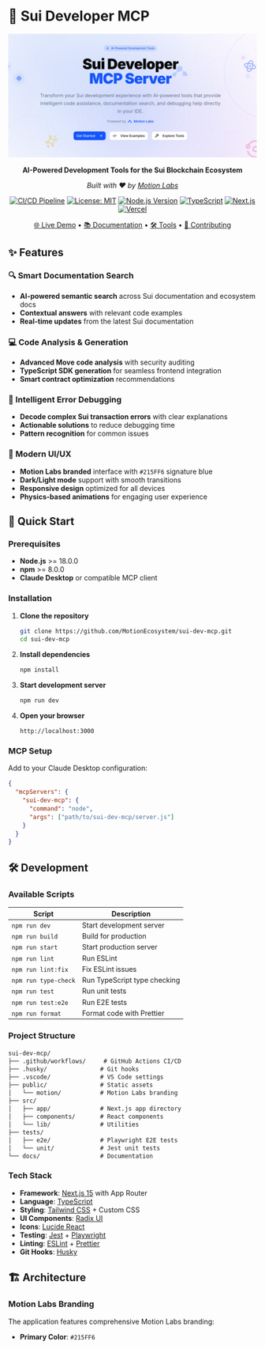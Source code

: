 # 🚀 Sui Developer MCP

<div align="center">

![Sui Developer MCP Server - AI-Powered Blockchain Development Tools](public/banner.png)

**AI-Powered Development Tools for the Sui Blockchain Ecosystem**

_Built with ❤️ by [Motion Labs](https://motionecosystem.com)_

[![CI/CD Pipeline](https://github.com/MotionEcosystem/sui-dev-mcp/actions/workflows/ci.yml/badge.svg)](https://github.com/MotionEcosystem/sui-dev-mcp/actions/workflows/ci.yml)
[![License: MIT](https://img.shields.io/badge/License-MIT-yellow.svg)](https://opensource.org/licenses/MIT)
[![Node.js Version](https://img.shields.io/badge/node-%3E%3D18.0.0-brightgreen)](https://nodejs.org/)
[![TypeScript](https://img.shields.io/badge/TypeScript-007ACC?logo=typescript&logoColor=white)](https://www.typescriptlang.org/)
[![Next.js](https://img.shields.io/badge/Next.js-000000?logo=next.js&logoColor=white)](https://nextjs.org/)
[![Vercel](https://img.shields.io/badge/Deployed%20on-Vercel-000000?logo=vercel&logoColor=white)](https://sui-dev-mcp.vercel.app)

[🌐 Live Demo](https://sui-dev-mcp.vercel.app) • [📚 Documentation](https://sui-dev-mcp.vercel.app/docs) • [🛠️ Tools](https://sui-dev-mcp.vercel.app/tools) • [🤝 Contributing](#contributing)

</div>

## ✨ Features

### 🔍 Smart Documentation Search

- **AI-powered semantic search** across Sui documentation and ecosystem docs
- **Contextual answers** with relevant code examples
- **Real-time updates** from the latest Sui documentation

### 💻 Code Analysis & Generation

- **Advanced Move code analysis** with security auditing
- **TypeScript SDK generation** for seamless frontend integration
- **Smart contract optimization** recommendations

### 🐛 Intelligent Error Debugging

- **Decode complex Sui transaction errors** with clear explanations
- **Actionable solutions** to reduce debugging time
- **Pattern recognition** for common issues

### 🎨 Modern UI/UX

- **Motion Labs branded** interface with `#215FF6` signature blue
- **Dark/Light mode** support with smooth transitions
- **Responsive design** optimized for all devices
- **Physics-based animations** for engaging user experience

## 🚀 Quick Start

### Prerequisites

- **Node.js** >= 18.0.0
- **npm** >= 8.0.0
- **Claude Desktop** or compatible MCP client

### Installation

1. **Clone the repository**

   ```bash
   git clone https://github.com/MotionEcosystem/sui-dev-mcp.git
   cd sui-dev-mcp
   ```

2. **Install dependencies**

   ```bash
   npm install
   ```

3. **Start development server**

   ```bash
   npm run dev
   ```

4. **Open your browser**
   ```
   http://localhost:3000
   ```

### MCP Setup

Add to your Claude Desktop configuration:

```json
{
  "mcpServers": {
    "sui-dev-mcp": {
      "command": "node",
      "args": ["path/to/sui-dev-mcp/server.js"]
    }
  }
}
```

## 🛠️ Development

### Available Scripts

| Script               | Description                  |
| -------------------- | ---------------------------- |
| `npm run dev`        | Start development server     |
| `npm run build`      | Build for production         |
| `npm run start`      | Start production server      |
| `npm run lint`       | Run ESLint                   |
| `npm run lint:fix`   | Fix ESLint issues            |
| `npm run type-check` | Run TypeScript type checking |
| `npm run test`       | Run unit tests               |
| `npm run test:e2e`   | Run E2E tests                |
| `npm run format`     | Format code with Prettier    |

### Project Structure

```
sui-dev-mcp/
├── .github/workflows/     # GitHub Actions CI/CD
├── .husky/               # Git hooks
├── .vscode/              # VS Code settings
├── public/               # Static assets
│   └── motion/           # Motion Labs branding
├── src/
│   ├── app/              # Next.js app directory
│   ├── components/       # React components
│   └── lib/              # Utilities
├── tests/
│   ├── e2e/              # Playwright E2E tests
│   └── unit/             # Jest unit tests
└── docs/                 # Documentation
```

### Tech Stack

- **Framework**: [Next.js 15](https://nextjs.org/) with App Router
- **Language**: [TypeScript](https://www.typescriptlang.org/)
- **Styling**: [Tailwind CSS](https://tailwindcss.com/) + Custom CSS
- **UI Components**: [Radix UI](https://www.radix-ui.com/)
- **Icons**: [Lucide React](https://lucide.dev/)
- **Testing**: [Jest](https://jestjs.io/) + [Playwright](https://playwright.dev/)
- **Linting**: [ESLint](https://eslint.org/) + [Prettier](https://prettier.io/)
- **Git Hooks**: [Husky](https://typicode.github.io/husky/)

## 🏗️ Architecture

### Motion Labs Branding

The application features comprehensive Motion Labs branding:

- **Primary Color**: `#215FF6`
